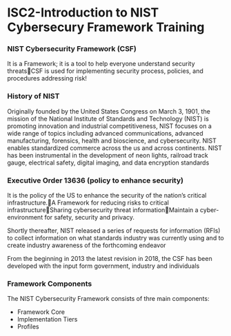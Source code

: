# ISC2-Introduction to NIST Cybersecury Framework Training

### NIST Cybersecurity Framework (CSF) 
It is a Framework; it is a tool to help everyone understand security threatsCSF is used for implementing security process, policies, and procedures addressing risk!

### History of NIST
Originally founded by the United States Congress on March 3, 1901, the mission of the National Institute of Standards and Technology (NIST) is promoting innovation and industrial competitiveness, NIST focuses on a wide range of topics including advanced communications, advanced manufacturing, forensics, health and bioscience, and cybersecurity.
NIST enables standardized commerce across the us and across continents. NIST has been instrumental in the development of neon lights, railroad track gauge, electrical safety, digital imaging, and data encryption standards

### Executive Order 13636 (policy to enhance security)
It is the policy of the US to enhance the security of the nation’s critical infrastructure.A Framework for reducing risks to critical infrastructureSharing cybersecurity threat informationMaintain a cyber-environment for safety, security and privacy.

Shortly thereafter, NIST released a series of requests for information (RFIs) to collect information on what standards industry was currently using and to create industry awareness of the forthcoming endeavor

From the beginning in 2013 the latest revision in 2018, the CSF has been developed with the input form government, industry and individuals

### Framework Components
The NIST Cybersecurity Framework consists of thre main components:
- Framework Core
- Implementation Tiers
- Profiles
